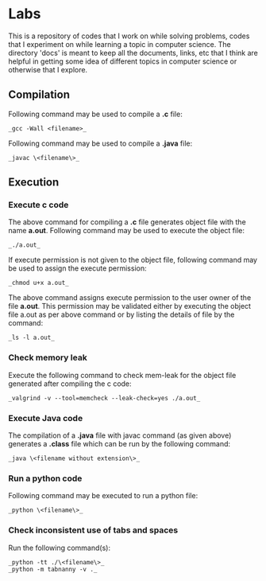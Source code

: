 # Labs
This is a repository of codes that I work on while solving problems, codes that
I experiment on while learning a topic in computer science. The directory 'docs'
is meant to keep all the documents, links, etc that I think are helpful in
getting some idea of different topics in computer science or otherwise that I
explore. 

## Compilation 
Following command may be used to compile a **.c** file:

    _gcc -Wall <filename>_

Following command may be used to compile a **.java** file:

    _javac \<filename\>_

## Execution 
### Execute c code 
The above command for compiling a **.c** file generates object file with the
name **a.out**. Following command may be used to execute the object file:

    _./a.out_

If execute permission is not given to the object file, following command may be
used to assign the execute permission:

    _chmod u+x a.out_

The above command assigns execute permission to the user owner of the file
**a.out**. This permission may be validated either by executing the object file
a.out as per above command or by listing the details of file by the command:

    _ls -l a.out_

### Check memory leak 
Execute the following command to check mem-leak for the object file generated
after compiling the c code:

    _valgrind -v --tool=memcheck --leak-check=yes ./a.out_

### Execute Java code 
The compilation of a **.java** file with javac command (as
given above) generates a **.class** file which can be run by the following
command:

    _java \<filename without extension\>_

### Run a python code 
Following command may be executed to run a python file:

    _python \<filename\>_

### Check inconsistent use of tabs and spaces
Run the following command(s):

    _python -tt ./\<filename\>_
    _python -m tabnanny -v ._

